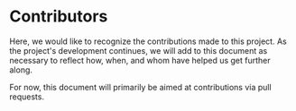 # Contributors
Here, we would like to recognize the contributions made to this project. As the project's development continues, we will add to this document as necessary to reflect how, when, and whom have helped us get further along.

For now, this document will primarily be aimed at contributions via pull requests.